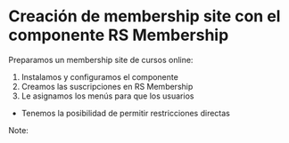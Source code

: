 # Creación de membership site con el componente RS Membership

Preparamos un membership site de cursos online:

1. Instalamos y configuramos el componente
1. Creamos las suscripciones en RS Membership
1. Le asignamos los menús para que los usuarios

- Tenemos la posibilidad de permitir restricciones directas


Note:
